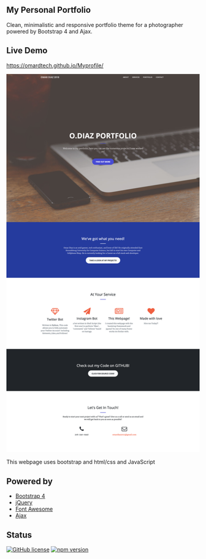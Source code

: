 ## My Personal Portfolio

Clean, minimalistic and responsive portfolio theme for a photographer powered by Bootstrap 4 and Ajax.


## Live Demo
https://omardtech.github.io/Myprofile/

![Photography Portfolio Theme](./screenshot1.png "Photography Portfolio Theme")



This webpage uses bootstrap and html/css and JavaScript 

## Powered by

- [Bootstrap 4](http://v4-alpha.getbootstrap.com/)
- [jQuery](https://jquery.com/)
- [Font Awesome](http://fontawesome.io/)
- [Ajax](https://api.jquery.com/category/ajax/)



## Status

[![GitHub license](https://img.shields.io/badge/license-MIT-blue.svg)](https://raw.githubusercontent.com/BlackrockDigital/startbootstrap-creative/master/LICENSE)
[![npm version](https://img.shields.io/npm/v/startbootstrap-creative.svg)](https://www.npmjs.com/package/startbootstrap-creative)

